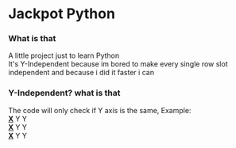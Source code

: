 # Jackpot Python
### What is that
A little project just to learn Python<br>
It's Y-Independent because im bored to make every single row slot independent and because i did it faster i can<br>

### Y-Independent? what is that
The code will only check if Y axis is the same, Example:<br>
<ins>**X**</ins> Y Y <br>
<ins>**X**</ins> Y Y <br>
<ins>**X**</ins> Y Y
